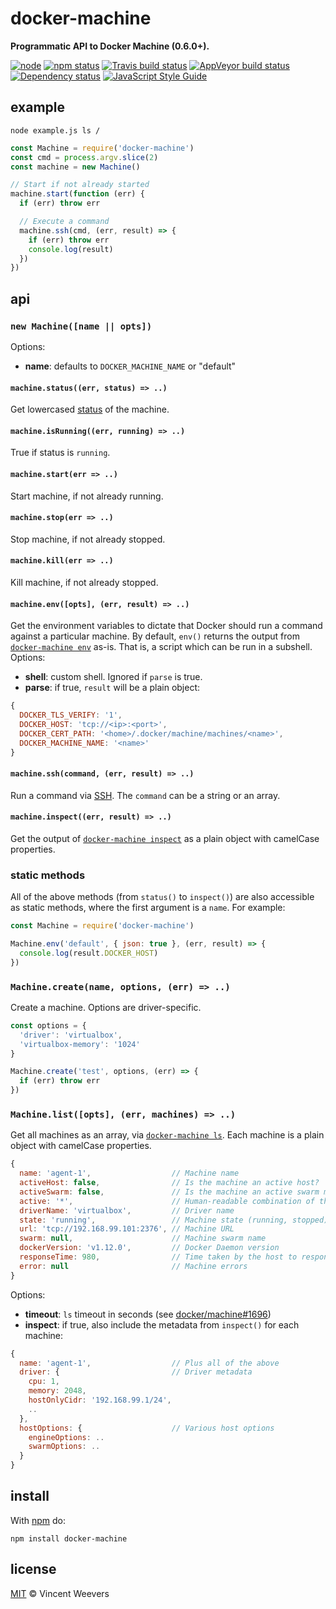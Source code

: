# docker-machine

**Programmatic API to Docker Machine (0.6.0+).**

[![node](https://img.shields.io/node/v/docker-machine.svg?style=flat-square)](https://www.npmjs.org/package/docker-machine)
[![npm status](http://img.shields.io/npm/v/docker-machine.svg?style=flat-square)](https://www.npmjs.org/package/docker-machine)
[![Travis build status](https://img.shields.io/travis/vweevers/node-docker-machine.svg?style=flat-square&label=travis)](http://travis-ci.org/vweevers/node-docker-machine)
[![AppVeyor build status](https://img.shields.io/appveyor/ci/vweevers/node-docker-machine.svg?style=flat-square&label=appveyor)](https://ci.appveyor.com/project/vweevers/node-docker-machine)
[![Dependency status](https://img.shields.io/david/vweevers/node-docker-machine.svg?style=flat-square)](https://david-dm.org/vweevers/node-docker-machine)
[![JavaScript Style Guide](https://img.shields.io/badge/code_style-standard-brightgreen.svg)](https://standardjs.com)

## example

`node example.js ls /`

```js
const Machine = require('docker-machine')
const cmd = process.argv.slice(2)
const machine = new Machine()

// Start if not already started
machine.start(function (err) {
  if (err) throw err

  // Execute a command
  machine.ssh(cmd, (err, result) => {
    if (err) throw err
    console.log(result)
  })
})
```

## api

### `new Machine([name || opts])`

Options:

- **name**: defaults to `DOCKER_MACHINE_NAME` or "default"

#### `machine.status((err, status) => ..)`

Get lowercased [status](https://docs.docker.com/machine/reference/status/) of the machine.

#### `machine.isRunning((err, running) => ..)`

True if status is `running`.

#### `machine.start(err => ..)`

Start machine, if not already running.

#### `machine.stop(err => ..)`

Stop machine, if not already stopped.

#### `machine.kill(err => ..)`

Kill machine, if not already stopped.

#### `machine.env([opts], (err, result) => ..)`

Get the environment variables to dictate that Docker should run a command against a particular machine. By default, `env()` returns the output from [`docker-machine env`](https://docs.docker.com/machine/reference/env/) as-is. That is, a script which can be run in a subshell. Options:

- **shell**: custom shell. Ignored if `parse` is true.
- **parse**: if true, `result` will be a plain object:

```js
{
  DOCKER_TLS_VERIFY: '1',
  DOCKER_HOST: 'tcp://<ip>:<port>',
  DOCKER_CERT_PATH: '<home>/.docker/machine/machines/<name>',
  DOCKER_MACHINE_NAME: '<name>'
}
```

#### `machine.ssh(command, (err, result) => ..)`

Run a command via [SSH](https://docs.docker.com/machine/reference/ssh/). The `command` can be a string or an array.

#### `machine.inspect((err, result) => ..)`

Get the output of [`docker-machine inspect`](https://docs.docker.com/machine/reference/inspect/) as a plain object with camelCase properties.

### static methods

All of the above methods (from `status()` to `inspect()`) are also accessible as static methods, where the first argument is a `name`. For example:

```js
const Machine = require('docker-machine')

Machine.env('default', { json: true }, (err, result) => {
  console.log(result.DOCKER_HOST)
})
```

### `Machine.create(name, options, (err) => ..)`

Create a machine. Options are driver-specific.

```js
const options = {
  'driver': 'virtualbox',
  'virtualbox-memory': '1024'
}

Machine.create('test', options, (err) => {
  if (err) throw err
})
```

### `Machine.list([opts], (err, machines) => ..)`

Get all machines as an array, via [`docker-machine ls`](https://docs.docker.com/machine/reference/ls/). Each machine is a plain object with camelCase properties.

```js
{
  name: 'agent-1',                  // Machine name
  activeHost: false,                // Is the machine an active host?
  activeSwarm: false,               // Is the machine an active swarm master?
  active: '*',                      // Human-readable combination of the above
  driverName: 'virtualbox',         // Driver name
  state: 'running',                 // Machine state (running, stopped)
  url: 'tcp://192.168.99.101:2376', // Machine URL
  swarm: null,                      // Machine swarm name
  dockerVersion: 'v1.12.0',         // Docker Daemon version
  responseTime: 980,                // Time taken by the host to respond (ms)
  error: null                       // Machine errors
}
```

Options:

- **timeout**: `ls` timeout in seconds (see [docker/machine#1696](https://github.com/docker/machine/issues/1696))
- **inspect**: if true, also include the metadata from `inspect()` for each machine:

```js
{
  name: 'agent-1',                  // Plus all of the above
  driver: {                         // Driver metadata
    cpu: 1,
    memory: 2048,
    hostOnlyCidr: '192.168.99.1/24',
    ..
  },
  hostOptions: {                    // Various host options
    engineOptions: ..
    swarmOptions: ..
  }
}
```

## install

With [npm](https://npmjs.org) do:

```
npm install docker-machine
```

## license

[MIT](http://opensource.org/licenses/MIT) © Vincent Weevers
